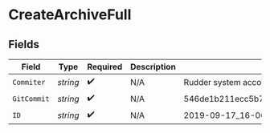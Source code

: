 # CreateArchiveFull


## Fields

| Field                                    | Type                                     | Required                                 | Description                              | Example                                  |
| ---------------------------------------- | ---------------------------------------- | ---------------------------------------- | ---------------------------------------- | ---------------------------------------- |
| `Commiter`                               | *string*                                 | :heavy_check_mark:                       | N/A                                      | Rudder system account                    |
| `GitCommit`                              | *string*                                 | :heavy_check_mark:                       | N/A                                      | 546de1b211ecc5b7ca295abac2191bc6bb05d44e |
| `ID`                                     | *string*                                 | :heavy_check_mark:                       | N/A                                      | 2019-09-17_16-06-15.255                  |